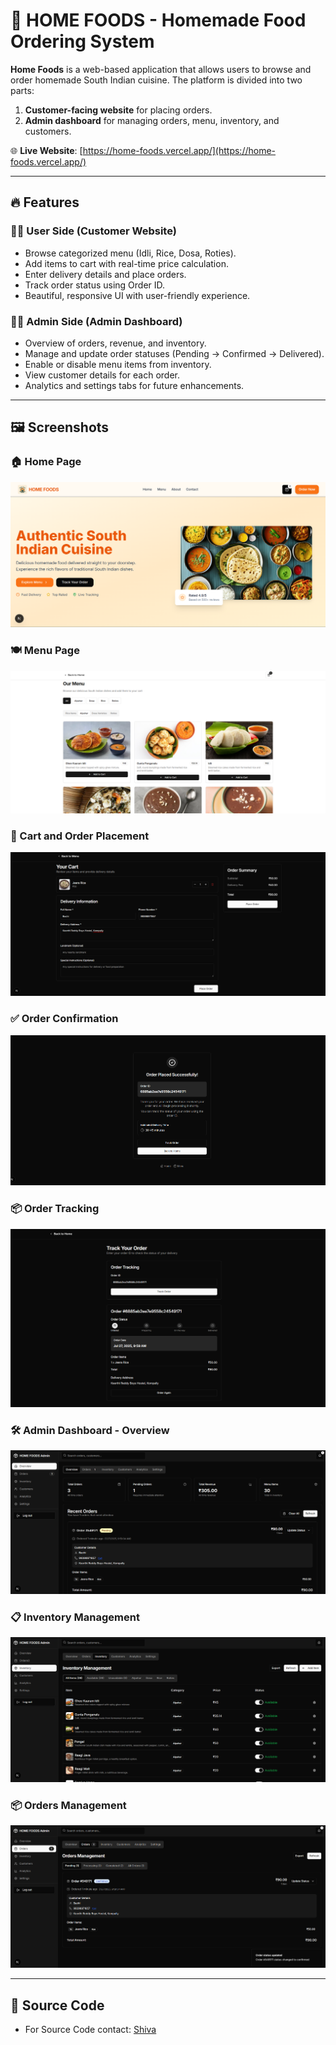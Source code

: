 # 🍱 HOME FOODS - Homemade Food Ordering System

**Home Foods** is a web-based application that allows users to browse and order homemade South Indian cuisine. The platform is divided into two parts:
1. **Customer-facing website** for placing orders.
2. **Admin dashboard** for managing orders, menu, inventory, and customers.

🌐 **Live Website**: [https://home-foods.vercel.app/](https://home-foods.vercel.app/)

---

## 🔥 Features

### 👨‍🍳 User Side (Customer Website)
- Browse categorized menu (Idli, Rice, Dosa, Roties).
- Add items to cart with real-time price calculation.
- Enter delivery details and place orders.
- Track order status using Order ID.
- Beautiful, responsive UI with user-friendly experience.

### 🧑‍💼 Admin Side (Admin Dashboard)
- Overview of orders, revenue, and inventory.
- Manage and update order statuses (Pending → Confirmed → Delivered).
- Enable or disable menu items from inventory.
- View customer details for each order.
- Analytics and settings tabs for future enhancements.

---

## 🖼️ Screenshots

### 🏠 Home Page
![Home Page](./assets/home-page.png)

### 🍽️ Menu Page
![Menu Page](./assets/menu.png)

### 🛒 Cart and Order Placement
![Place Order](./assets/order.png)

### ✅ Order Confirmation
![Order Placed](./assets/Screenshot%202025-07-27%20095951.png)

### 📦 Order Tracking
![Track Order](./assets/Screenshot%202025-07-27%20100013.png)

### 🛠️ Admin Dashboard - Overview
![Admin Dashboard](./assets/admin.png)

### 📋 Inventory Management
![Manage Menu](./assets/manage%20menu.png)

### 📦 Orders Management
![Orders](./assets/Screenshot%202025-07-27%20100120.png)


---

## 🚀 Source Code
- For Source Code contact: [Shiva](https://shiva003.vercel.app/)


